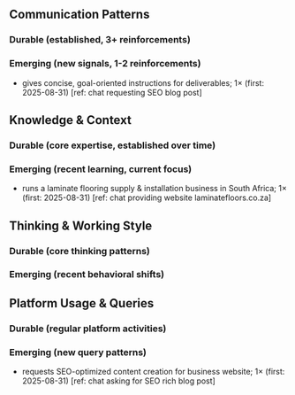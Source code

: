## Communication Patterns
### Durable (established, 3+ reinforcements)

### Emerging (new signals, 1-2 reinforcements)
- gives concise, goal-oriented instructions for deliverables; 1× (first: 2025-08-31) [ref: chat requesting SEO blog post]

## Knowledge & Context
### Durable (core expertise, established over time)

### Emerging (recent learning, current focus)
- runs a laminate flooring supply & installation business in South Africa; 1× (first: 2025-08-31) [ref: chat providing website laminatefloors.co.za]

## Thinking & Working Style
### Durable (core thinking patterns)

### Emerging (recent behavioral shifts)

## Platform Usage & Queries
### Durable (regular platform activities)

### Emerging (new query patterns)
- requests SEO-optimized content creation for business website; 1× (first: 2025-08-31) [ref: chat asking for SEO rich blog post]
